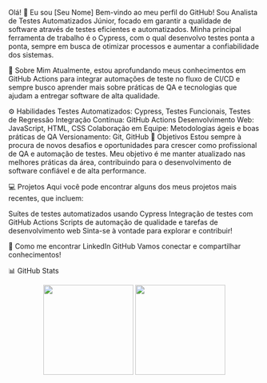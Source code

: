 Olá! 👋 Eu sou [Seu Nome]
Bem-vindo ao meu perfil do GitHub! Sou Analista de Testes Automatizados Júnior, focado em garantir a qualidade de software através de testes eficientes e automatizados. Minha principal ferramenta de trabalho é o Cypress, com o qual desenvolvo testes ponta a ponta, sempre em busca de otimizar processos e aumentar a confiabilidade dos sistemas.

🚀 Sobre Mim
Atualmente, estou aprofundando meus conhecimentos em GitHub Actions para integrar automações de teste no fluxo de CI/CD e sempre busco aprender mais sobre práticas de QA e tecnologias que ajudam a entregar software de alta qualidade.

⚙️ Habilidades
Testes Automatizados: Cypress, Testes Funcionais, Testes de Regressão
Integração Contínua: GitHub Actions
Desenvolvimento Web: JavaScript, HTML, CSS
Colaboração em Equipe: Metodologias ágeis e boas práticas de QA
Versionamento: Git, GitHub
🎯 Objetivos
Estou sempre à procura de novos desafios e oportunidades para crescer como profissional de QA e automação de testes. Meu objetivo é me manter atualizado nas melhores práticas da área, contribuindo para o desenvolvimento de software confiável e de alta performance.

💻 Projetos
Aqui você pode encontrar alguns dos meus projetos mais recentes, que incluem:

Suítes de testes automatizados usando Cypress
Integração de testes com GitHub Actions
Scripts de automação de qualidade e tarefas de desenvolvimento web
Sinta-se à vontade para explorar e contribuir!

🔗 Como me encontrar
LinkedIn
GitHub
Vamos conectar e compartilhar conhecimentos!

📊 GitHub Stats
<div align="center"> <img height="180em" src="https://github-readme-stats.vercel.app/api?username=seu-usuario&show_icons=true&theme=dracula&include_all_commits=true&count_private=true"/> <img height="180em" src="https://github-readme-stats.vercel.app/api/top-langs/?username=seu-usuario&layout=compact&langs_count=7&theme=dracula"/> </div>
